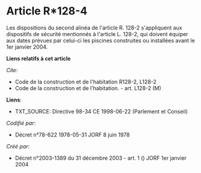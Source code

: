 # Article R*128-4

Les dispositions du second alinéa de l'article R. 128-2 s'appliquent aux dispositifs de sécurité mentionnés à l'article L.
128-2, qui doivent équiper aux dates prévues par celui-ci les piscines construites ou installées avant le 1er janvier 2004.

**Liens relatifs à cet article**

_Cite_:

  - Code de la construction et de l'habitation R128-2, L128-2
  - Code de la construction et de l'habitation. - art. L128-2 (M)

**Liens**:

  - TXT_SOURCE: Directive 98-34 CE 1998-06-22 (Parlement et Conseil)

_Codifié par_:

  - Décret n°78-622 1978-05-31 JORF 8 juin 1978

_Créé par_:

  - Décret n°2003-1389 du 31 décembre 2003 - art. 1 () JORF 1er janvier 2004
